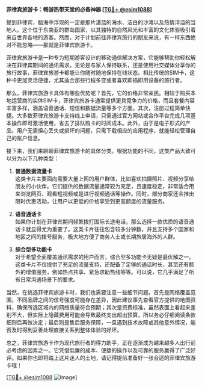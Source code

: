 **菲律宾旅游卡：畅游热带天堂的必备神器 [[TG💪+ @esim1088](https://t.me/s/esim1088)]**

提到菲律宾，脑海中浮现的一定是那片湛蓝的海水、洁白的沙滩以及热情洋溢的当地人。这个位于东南亚的群岛国家，以其独特的自然风光和丰富的文化体验吸引着来自世界各地的游客。然而，对于计划前往菲律宾旅行的朋友来说，有一样东西绝对不能忽略——那就是菲律宾旅游卡。

菲律宾旅游卡是一种专为短期游客设计的移动通信解决方案，它能够帮助你轻松解决在菲律宾期间的通讯需求。无论是与家人保持联系，还是使用社交媒体分享你的旅行故事，菲律宾旅游卡都能让你随时随地保持在线状态。相比传统的SIM卡，这种卡更加灵活便捷，尤其适合那些行程多变或者喜欢即插即用设备的旅行者。

那么，菲律宾旅游卡具体有哪些优势呢？首先，它的价格非常亲民。相较于购买本地运营商的实体SIM卡，菲律宾旅游卡通常提供更具竞争力的价格，而且套餐内容丰富多样，涵盖语音通话、短信和数据流量等多个方面。其次，注册过程简单快捷。大多数菲律宾旅游卡支持线上申请，只需通过官方网站或合作平台完成几项基本操作即可激活使用，省去了排队购卡的时间成本。此外，由于是电子形式的产品，用户无需担心丢失或损坏的问题，只需下载相应的应用程序，就能轻松管理自己的账户信息。

接下来，我们来聊聊菲律宾旅游卡的具体分类。根据功能的不同，这类产品大致可以分为以下几种类型：

1. **普通数据流量卡**  
   这类卡片主要面向需要大量上网的用户群体，比如喜欢拍摄照片、视频分享给朋友的小伙伴。它们提供的数据流量通常较为充足，且速度稳定，非常适合用来浏览网页、观看短视频或是进行视频通话等操作。同时，部分商家还会推出限时优惠活动，让用户以更低的价格享受到更高额度的流量服务。

2. **语音通话卡**  
   如果你计划在菲律宾期间频繁拨打国际长途电话，那么选择一款优质的语音通话卡就显得尤为重要了。这类卡片往往包含较多分钟数，并且支持多个国家和地区之间的拨号服务，极大地方便了商务人士或长期旅居海外的人群。

3. **综合型多功能卡**  
   对于希望全面覆盖通讯需求的用户而言，综合型多功能卡无疑是最优解之一。这类卡片不仅提供了充足的流量支持，还配备了足够的通话时长，甚至还有额外的增值服务，例如热点共享、紧急求助热线等等。可以说，它几乎满足了所有日常沟通场景下的要求。

当然，在挑选菲律宾旅游卡时，我们也需要注意一些细节问题。首先是网络覆盖范围，不同品牌之间的信号强度可能存在差异，因此建议事先查看官方提供的地图资料，确保所选区域内的网络质量符合预期；其次是资费标准，虽然表面上看起来差别不大，但实际上隐藏费用可能会导致最终支出超出预算，所以务必仔细阅读条款细则后再做决定；最后则是售后服务保障，一旦遇到技术故障或其他意外情况，能否及时得到妥善处理直接关系到整体体验的好坏。

总之，菲律宾旅游卡作为现代旅行者的得力助手，正在逐渐成为越来越多人出行前必考虑的因素之一。它凭借低廉的成本、便捷的操作以及可靠的服务赢得了广泛好评。如果你也即将踏上这片迷人的土地，请记得提前准备好一张合适的菲律宾旅游卡哦！

[[TG💪+ @esim1088](https://t.me/s/esim1088) ![Image](https://i.postimg.cc/4NQfJmqS/Snipaste-2025-05-13-00-14-12.png)]